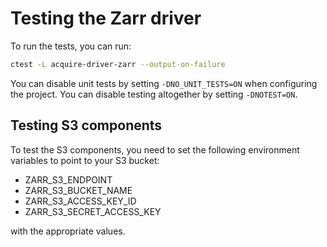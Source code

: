 # Testing the Zarr driver

To run the tests, you can run:

```bash
ctest -L acquire-driver-zarr --output-on-failure
```

You can disable unit tests by setting `-DNO_UNIT_TESTS=ON` when configuring the project.
You can disable testing altogether by setting `-DNOTEST=ON`.

## Testing S3 components

To test the S3 components, you need to set the following environment variables
to point to your S3 bucket:

- ZARR_S3_ENDPOINT
- ZARR_S3_BUCKET_NAME
- ZARR_S3_ACCESS_KEY_ID
- ZARR_S3_SECRET_ACCESS_KEY

with the appropriate values.

